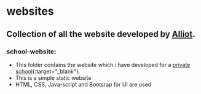 # websites
## Collection of all the website developed by [Alliot](https://github.com/Alliot404).

### school-website:

- This folder contains the website which i have developed for a [private school](https://newexpertpublicschool.com/){:target="_blank"}.
- This is a simple static website
- HTML, CSS, Java-script and Bootsrap for UI are used

